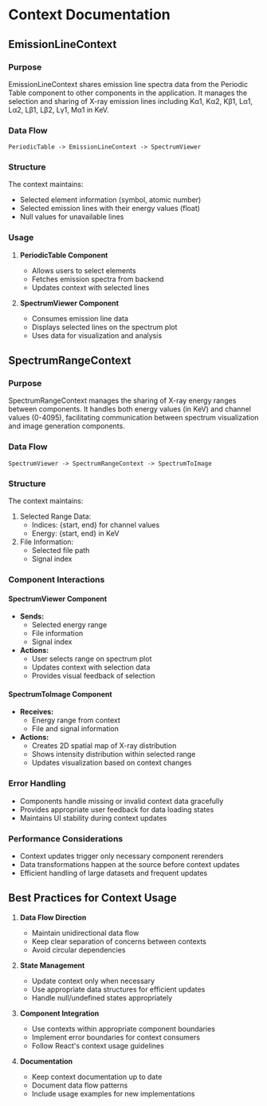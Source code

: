 # Context Documentation

## EmissionLineContext

### Purpose
EmissionLineContext shares emission line spectra data from the Periodic Table component to other components in the application. It manages the selection and sharing of X-ray emission lines including Kα1, Kα2, Kβ1, Lα1, Lα2, Lβ1, Lβ2, Lγ1, Mα1 in KeV.

### Data Flow
```
PeriodicTable -> EmissionLineContext -> SpectrumViewer
```

### Structure
The context maintains:
- Selected element information (symbol, atomic number)
- Selected emission lines with their energy values (float)
- Null values for unavailable lines 

### Usage
1. **PeriodicTable Component**
   - Allows users to select elements
   - Fetches emission spectra from backend
   - Updates context with selected lines

2. **SpectrumViewer Component**
   - Consumes emission line data
   - Displays selected lines on the spectrum plot
   - Uses data for visualization and analysis

## SpectrumRangeContext

### Purpose
SpectrumRangeContext manages the sharing of X-ray energy ranges between components. It handles both energy values (in KeV) and channel values (0-4095), facilitating communication between spectrum visualization and image generation components.

### Data Flow
```
SpectrumViewer -> SpectrumRangeContext -> SpectrumToImage
```

### Structure
The context maintains:
1. Selected Range Data:
   - Indices: {start, end} for channel values
   - Energy: {start, end} in KeV
2. File Information:
   - Selected file path
   - Signal index

### Component Interactions

#### SpectrumViewer Component
- **Sends:**
  - Selected energy range
  - File information
  - Signal index
- **Actions:**
  - User selects range on spectrum plot
  - Updates context with selection data
  - Provides visual feedback of selection

#### SpectrumToImage Component
- **Receives:**
  - Energy range from context
  - File and signal information
- **Actions:**
  - Creates 2D spatial map of X-ray distribution
  - Shows intensity distribution within selected range
  - Updates visualization based on context changes

### Error Handling
- Components handle missing or invalid context data gracefully
- Provides appropriate user feedback for data loading states
- Maintains UI stability during context updates

### Performance Considerations
- Context updates trigger only necessary component rerenders
- Data transformations happen at the source before context updates
- Efficient handling of large datasets and frequent updates

## Best Practices for Context Usage

1. **Data Flow Direction**
   - Maintain unidirectional data flow
   - Keep clear separation of concerns between contexts
   - Avoid circular dependencies

2. **State Management**
   - Update context only when necessary
   - Use appropriate data structures for efficient updates
   - Handle null/undefined states appropriately

3. **Component Integration**
   - Use contexts within appropriate component boundaries
   - Implement error boundaries for context consumers
   - Follow React's context usage guidelines

4. **Documentation**
   - Keep context documentation up to date
   - Document data flow patterns
   - Include usage examples for new implementations